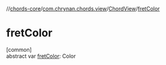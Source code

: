 //[chords-core](../../../index.md)/[com.chrynan.chords.view](../index.md)/[ChordView](index.md)/[fretColor](fret-color.md)

# fretColor

[common]\
abstract var [fretColor](fret-color.md): Color
